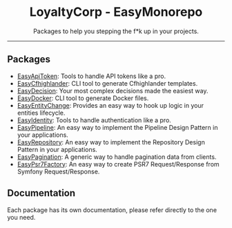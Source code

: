 <div align="center">
    <h1>LoyaltyCorp - EasyMonorepo</h1>
    <p>Packages to help you stepping the f*k up in your projects.</p>
</div>

---

## Packages

- [EasyApiToken](https://github.com/eonx-com/easy-api-token): Tools to handle API tokens like a pro.
- [EasyCfhighlander](https://github.com/eonx-com/easy-cfhighlander): CLI tool to generate Cfhighlander templates.
- [EasyDecision](https://github.com/eonx-com/easy-decision): Your most complex decisions made the easiest way.
- [EasyDocker](https://github.com/eonx-com/easy-docker): CLI tool to generate Docker files.
- [EasyEntityChange](https://github.com/eonx-com/easy-entity-change): Provides an easy way to hook up logic in your entities lifecycle.
- [EasyIdentity](https://github.com/eonx-com/easy-identity): Tools to handle authentication like a pro.
- [EasyPipeline](https://github.com/eonx-com/easy-pipeline): An easy way to implement the Pipeline Design Pattern in your applications.
- [EasyRepository](https://github.com/eonx-com/easy-repository): An easy way to implement the Repository Design Pattern in your applications.
- [EasyPagination](https://github.com/eonx-com/easy-pagination): A generic way to handle pagination data from clients.
- [EasyPsr7Factory](https://github.com/eonx-com/easy-psr7-factory): An easy way to create PSR7 Request/Response from Symfony Request/Response.

## Documentation

Each package has its own documentation, please refer directly to the one you need.
